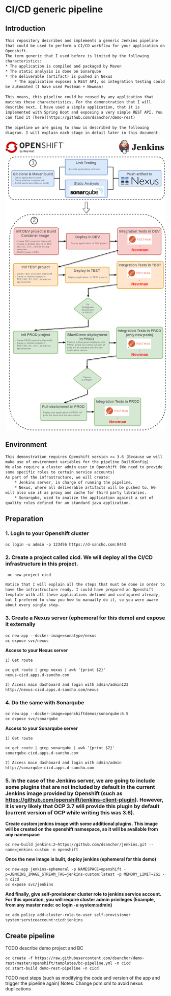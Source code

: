 # CI/CD generic pipeline

## Introduction 

	This repository describes and implements a generic Jenkins pipeline that could be used to perform a CI/CD workflow for your application on Openshift.
	The term generic that I used before is limited by the following characteristics:
	* The application is compiled and packaged by Maven
	* The static analysis is done on Sonarqube
	* The deliverable (artifact) is pushed in Nexus
        * The application exposes a REST API, so integration testing could be automated (I have used Postman + Newman)

	This means, this pipeline could be reused by any application that matches these characteristics. For the demonstration that I will describe next, I have used a simple application, that it is implemented with Spring Boot and exposing a very simple REST API. You can find it [here](https://github.com/dsanchor/demo-rest)

	The pipeline we are going to show is described by the following diagram. I will explain each stage in detail later in this document.

![Screenshot](cicd-pipeline.png)
	
## Environment

	This demonstration requires Openshift version >= 3.6 (Because we will make use of environment variables for the pipeline BuildConfig). 
	We also require a cluster admin user in Openshift (We need to provide some specific roles to certain service accounts)
	As part of the infrastructure, we will create:
        * Jenkins server, in charge of running the pipeline.
        * Nexus, where all deliverable artifacts will be pushed to. We will also use it as proxy and cache for third party libraries.
        * Sonarqube, used to analize the application against a set of quality rules defined for an standard java application.
	

## Preparation
	
### 1. Login to your Openshift cluster
```
oc login -u admin -p 123456 https://d-sancho.com:8443
```
### 2. Create a project called cicd. We will deploy all the CI/CD infrastructure in this project.
```
 oc new-project cicd 
```
	Notice that I will explain all the steps that must be done in order to have the infrastructure ready. I could have prepared an Openshift template with all these applications defined and configured already, but I prefered to show you how to manually do it, so you were aware about every single step.

### 3. Create a Nexus server (ephemeral for this demo) and expose it externally 
```
oc new-app --docker-image=sonatype/nexus
oc expose svc/nexus
```
**Access to your Nexus server**
		
	1) Get route
```
oc get route | grep nexus | awk '{print $2}'
nexus-cicd.apps.d-sancho.com
```		
	2) Access main dashboard and login with admin/admin123
	http://nexus-cicd.apps.d-sancho.com/nexus		

### 4. Do the same with Sonarqube
```
oc new-app --docker-image=openshiftdemos/sonarqube:6.5
oc expose svc/sonarqube
```
	
**Access to your Sonarqube server**
		
	1) Get route
```
oc get route | grep sonarqube | awk '{print $2}'
sonarqube-cicd.apps.d-sancho.com
```		
	2) Access main dashboard and login with admin/admin
	http://sonarqube-cicd.apps.d-sancho.com	

### 5. In the case of the Jenkins server, we are going to include some plugins that are not included by default in the current Jenkins image provided by Openshift (such as https://github.com/openshift/jenkins-client-plugin). However, it is very likely that OCP 3.7 will provide this plugin by default (current version of OCP while writing this was 3.6).

	
**Create custom jenkins image with some additional plugins. This image will be created on the openshift namespace, so it will be available from any namespace**
```
oc new-build jenkins:2~https://github.com/dsanchor/jenkins.git --name=jenkins-custom -n openshift
```		
**Once the new image is built, deploy jenkins (ephemeral for this demo)**
```
oc new-app jenkins-ephemeral -p NAMESPACE=openshift -p=JENKINS_IMAGE_STREAM_TAG=jenkins-custom:latest -p MEMORY_LIMIT=2Gi -n cicd
oc expose svc/jenkins
```

**And finally, give self-provisioner cluster role to jenkins service account. For this operation, you will require cluster admin privileges (Example, from any master node: oc login -u system:admin)** 
```
oc adm policy add-cluster-role-to-user self-provisioner system:serviceaccount:cicd:jenkins
```

## Create pipeline

TODO describe demo project and BC 
```
oc create -f https://raw.githubusercontent.com/dsanchor/demo-rest/master/openshift/templates/bc-pipeline.yml -n cicd
oc start-build demo-rest-pipeline -n cicd
```

TODO next steps (such as modifying the code and version of the app and trigger the pipeline again)
Notes:
	Change pom.xml to avoid nexus duplications
